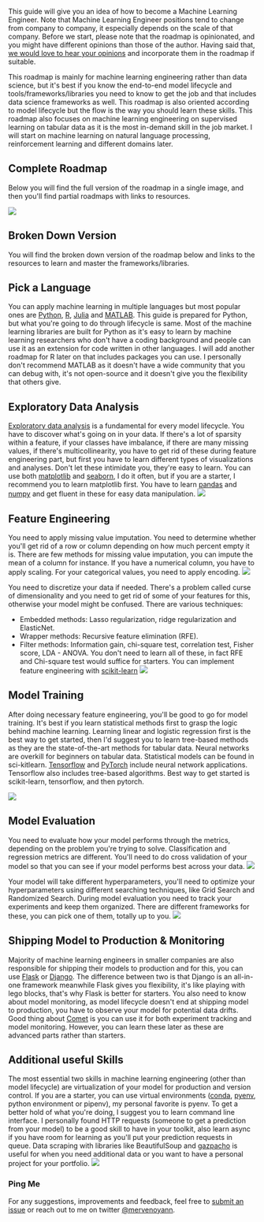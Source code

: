 This guide will give you an idea of how to become a Machine Learning Engineer. Note that Machine Learning Engineer positions tend to change from company to company, it especially depends on the scale of that company. Before we start, please note that the roadmap is opinionated, and you might have different opinions than those of the author. Having said that, [we would love to hear your opinions](https://github.com/mervenoyan/roadmap.sh/issues/new) and incorporate them in the roadmap if suitable.

This roadmap is mainly for machine learning engineering rather than data science, but it's best if you know the end-to-end model lifecycle and tools/frameworks/libraries you need to know to get the job and that includes data science frameworks as well. This roadmap is also oriented according to model lifecycle but the flow is the way you should learn these skills. This roadmap also focuses on machine learning engineering on supervised learning on tabular data as it is the most in-demand skill in the job market. I will start on machine learning on natural language processing, reinforcement learning and different domains later.

## Complete Roadmap

Below you will find the full version of the roadmap in a single image, and then you'll find partial roadmaps with links to resources.

[![](/Machine_Learning_Engineer.png)](/Machine_Learning_Engineer.png)

## Broken Down Version
You will find the broken down version of the roadmap below and links to the resources to learn and master the frameworks/libraries.

## Pick a Language
You can apply machine learning in multiple languages but most popular ones are [Python](https://www.python.org/), [R](https://www.r-project.org/), [Julia](https://julialang.org/) and [MATLAB](https://www.mathworks.com/help/matlab/language-fundamentals.html). This guide is prepared for Python, but what you're going to do through lifecycle is same. Most of the machine learning libraries are built for Python as it's easy to learn by machine learning researchers who don't have a coding background and people can use it as an extension for code written in other languages. I will add another roadmap for R later on that includes packages you can use. I personally don't recommend MATLAB as it doesn't have a wide community that you can debug with, it's not open-source and it doesn't give you the flexibility that others give.

## Exploratory Data Analysis
[Exploratory data analysis](https://en.wikipedia.org/wiki/Exploratory_data_analysis) is a fundamental for every model lifecycle. You have to discover what's going on in your data. If there's a lot of sparsity within a feature, if your classes have imbalance, if there are many missing values, if there's multicollinearity, you have to get rid of these during feature engineering part, but first you have to learn different types of visualizations and analyses. Don't let these intimidate you, they're easy to learn. You can use both [matplotlib](https://matplotlib.org/) and [seaborn](https://seaborn.pydata.org/), I do it often, but if you are a starter, I recommend you to learn matplotlib first. You have to learn [pandas](https://pandas.pydata.org/) and [numpy](https://numpy.org/) and get fluent in these for easy data manipulation.
[![](/roadmaps/8-machine-learning/EDA.png)](/roadmaps/8-machine-learning/EDA.png)

## Feature Engineering

You need to apply missing value imputation. You need to determine whether you'll get rid of a row or column depending on how much percent empty it is. There are few methods for missing value imputation, you can impute the mean of a column for instance.
If you have a numerical column, you have to apply scaling. For your categorical values, you need to apply encoding.
[![](fe.png)](fe.png)

You need to discretize your data if needed. There's a problem called curse of dimensionality and you need to get rid of some of your features for this, otherwise your model might be confused. There are various techniques:
* Embedded methods: Lasso regularization, ridge regularization and ElasticNet.
* Wrapper methods: Recursive feature elimination (RFE).
* Filter methods: Information gain, chi-square test,  correlation test, Fisher score, LDA - ANOVA. 
You don't need to learn all of these, in fact RFE and Chi-square test would suffice for starters. You can implement feature engineering with [scikit-learn](https://scikit-learn.org/)
[![](fe2.png)](fe2.png)

## Model Training

After doing necessary feature engineering, you'll be good to go for model training. It's best if you learn statistical methods first to grasp the logic behind machine learning. Learning linear and logistic regression first is the best way to get started, then I'd suggest you to learn tree-based methods as they are the state-of-the-art methods for tabular data. Neural networks are overkill for beginners on tabular data. 
Statistical models can be found in sci-kitlearn. [Tensorflow](https://www.tensorflow.org/) and [PyTorch](https://pytorch.org/) include neural network applications. Tensorflow also includes tree-based algorithms. Best way to get started is scikit-learn, tensorflow, and then pytorch.

[![](model_training.png)](model_training.png)

## Model Evaluation

You need to evaluate how your model performs through the metrics, depending on the problem you're trying to solve. Classification and regression metrics are different. You'll need to do cross validation of your model so that you can see if your model performs best across your data.
[![](evaluation2.png)](evaluation2.png)

Your model will take different hyperparameters, you'll need to optimize your hyperparameters using different searching techniques, like Grid Search and Randomized Search.
During model evaluation you need to track your experiments and keep them organized. There are different frameworks for these, you can pick one of them, totally up to you.
[![](evaluation.png)](evaluation.png)

## Shipping Model to Production & Monitoring 
Majority of machine learning engineers in smaller companies are also responsible for shipping their models to production and for this, you can use [Flask](https://flask.palletsprojects.com/en/2.0.x/) or [Django](https://www.djangoproject.com/). The difference between two is that Django is an all-in-one framework meanwhile Flask gives you flexibility, it's like playing with lego blocks, that's why Flask is better for starters. You also need to know about model monitoring, as model lifecycle doesn't end at shipping model to production, you have to observe your model for potential data drifts. Good thing about [Comet](https://comet.ml/) is you can use it for both experiment tracking and model monitoring. However, you can learn these later as these are advanced parts rather than starters.

## Additional useful Skills

The most essential two skills in machine learning engineering (other than model lifecycle) are virtualization of your model for production and version control. If you are a starter, you can use virtual environments ([conda](https://docs.conda.io/en/latest/), [pyenv](https://github.com/pyenv/pyenv), python environment or pipenv), my personal favorite is pyenv. To get a better hold of what you're doing, I suggest you to learn command line interface. I personally found HTTP requests (someone to get a prediction from your model) to be a good skill to have in your toolkit, also learn async if you have room for learning as you'll put your prediction requests in queue. Data scraping with libraries like BeautifulSoup and [gazpacho](https://pypi.org/project/gazpacho/) is useful for when you need additional data or you want to have a personal project for your portfolio.
[![](/additional_skills.png)](/additional_skills.png)

### Ping Me
For any suggestions, improvements and feedback, feel free to [submit an issue](https://github.com/mervenoyan/ml-roadmap) or reach out to me on twitter [@mervenoyann](https://twitter.com/mervenoyann).
